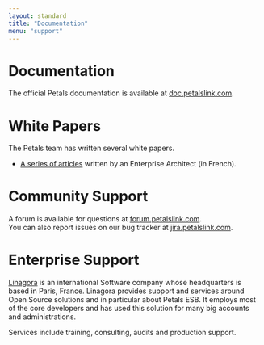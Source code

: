 ```yaml
---
layout: standard
title: "Documentation"
menu: "support"
---
```


# Documentation

The official Petals documentation is available at [doc.petalslink.com](https://doc.petalslink.com "Official documentation of Petals suite").


# White Papers

The Petals team has written several white papers.

* [A series of articles](https://blog.linagora.com/vision-des-esbs-par-un-architecte-dentreprise-ou-ce-que-devraient-etre-les-esbs/) written by an Enterprise Architect (in French).


# Community Support

A forum is available for questions at [forum.petalslink.com](http://forum.petalslink.com).  
You can also report issues on our bug tracker at [jira.petalslink.com](https://jira.petalslink.com).


# Enterprise Support

[Linagora](http://www.linagora.com) is an international Software company whose headquarters is based in Paris, France.
Linagora provides support and services around Open Source solutions and in particular about Petals ESB.
It employs most of the core developers and has used this solution for many big accounts and administrations.

Services include training, consulting, audits and production support.


